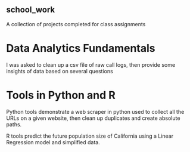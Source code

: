 ## school_work
A collection of projects completed for class assignments

# Data Analytics Fundamentals
I was asked to clean up a csv file of raw call logs, then provide some insights of data based on several questions

# Tools in Python and R
Python tools demonstrate a web scraper in python used to collect all the URLs on a given website, then clean up duplicates and create absolute paths.

R tools predict the future population size of California using a Linear Regression model and simplified data.
